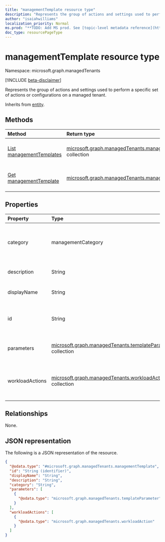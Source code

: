 ```yaml
---
title: "managementTemplate resource type"
description: "Represents the group of actions and settings used to perform a specific set of actions or configurations on a managed tenant."
author: "isaiahwilliams"
localization_priority: Normal
ms.prod: "**TODO: Add MS prod. See [topic-level metadata reference](https://msgo.azurewebsites.net/add/document/guidelines/metadata.html#topic-level-metadata)**"
doc_type: resourcePageType
---
```


# managementTemplate resource type

Namespace: microsoft.graph.managedTenants

[!INCLUDE [beta-disclaimer](../../includes/beta-disclaimer.md)]

Represents the group of actions and settings used to perform a specific set of actions or configurations on a managed tenant.

Inherits from [entity](../resources/managedtenants-entity.md).

## Methods

|Method|Return type|Description|
|:---|:---|:---|
|[List managementTemplates](../api/managedtenants-managementtemplate-list.md)|[microsoft.graph.managedTenants.managementTemplate](../resources/managedtenants-managementtemplate.md) collection|Get a list of the [managementTemplate](../resources/managedtenants-managementtemplate.md) objects and their properties.|
|[Get managementTemplate](../api/managedtenants-managementtemplate-get.md)|[microsoft.graph.managedTenants.managementTemplate](../resources/managedtenants-managementtemplate.md)|Read the properties and relationships of a [managementTemplate](../resources/managedtenants-managementtemplate.md) object.|

## Properties

|Property|Type|Description|
|:---|:---|:---|
|category|managementCategory|The category of the management template. Possible values are: `devices`, `identity`, `custom`, `unknownFutureValue`.|
|description|String|The description of the management template.|
|displayName|String|The display name of the management template.|
|id|String|The unique identifier of the management template. Inherited from [entity](../resources/managedtenants-entity.md).|
|parameters|[microsoft.graph.managedTenants.templateParameter](../resources/managedtenants-templateparameter.md) collection|A collection of parameters used by the management template.|
|workloadActions|[microsoft.graph.managedTenants.workloadAction](../resources/managedtenants-workloadaction.md) collection|A collection of workload actions that will be performed by the management template.|

## Relationships

None.

## JSON representation

The following is a JSON representation of the resource.
<!-- {
  "blockType": "resource",
  "keyProperty": "id",
  "@odata.type": "microsoft.graph.managedTenants.managementTemplate",
  "baseType": "microsoft.graph.entity",
  "openType": true
}
-->
``` json
{
  "@odata.type": "#microsoft.graph.managedTenants.managementTemplate",
  "id": "String (identifier)",
  "displayName": "String",
  "description": "String",
  "category": "String",
  "parameters": [
    {
      "@odata.type": "microsoft.graph.managedTenants.templateParameter"
    }
  ],
  "workloadActions": [
    {
      "@odata.type": "microsoft.graph.managedTenants.workloadAction"
    }
  ]
}
```
